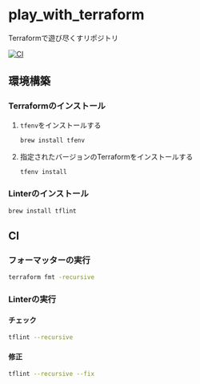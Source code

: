 # play_with_terraform

Terraformで遊び尽くすリポジトリ

[![CI](https://github.com/koba-masa/play_with_terraform/actions/workflows/ci.yml/badge.svg)](https://github.com/koba-masa/play_with_terraform/actions/workflows/ci.yml)

## 環境構築

### Terraformのインストール

1. `tfenv`をインストールする

   ```sh
   brew install tfenv
   ```

2. 指定されたバージョンのTerraformをインストールする

   ```sh
   tfenv install
   ```

### Linterのインストール

```sh
brew install tflint
```

## CI

### フォーマッターの実行

```sh
terraform fmt -recursive
```

### Linterの実行

#### チェック

```sh
tflint --recursive
```

#### 修正

```sh
tflint --recursive --fix
```
